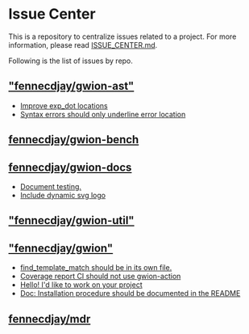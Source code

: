 # Issue Center

This is a repository to centralize issues related to a project.
For more information, please read [ISSUE_CENTER.md](ISSUE_CENTER.md).  

Following is the list of issues by repo.  

## ["fennecdjay/gwion-ast"]("https://github.com/fennecdjay/gwion-ast")

 * [Improve exp_dot locations](https://github.com/fennecdjay/gwion-ast/issues/8) 
 * [Syntax errors should only underline error location](https://github.com/fennecdjay/gwion-ast/issues/5) 
## [fennecdjay/gwion-bench](https://github.com/fennecdjay/gwion-bench)


## [fennecdjay/gwion-docs](https://github.com/fennecdjay/gwion-docs)

 * [Document testing.](https://github.com/fennecdjay/gwion-docs/issues/11) 
 * [Include dynamic svg logo](https://github.com/fennecdjay/gwion-docs/issues/10) 
## ["fennecdjay/gwion-util"]("https://github.com/fennecdjay/gwion-util")


## ["fennecdjay/gwion"]("https://github.com/fennecdjay/gwion")

 * [find_template_match should be in its own file.](https://github.com/fennecdjay/Gwion/issues/192) 
 * [Coverage report CI should not use gwion-action](https://github.com/fennecdjay/Gwion/issues/184) 
 * [Hello! I'd like to work on your project](https://github.com/fennecdjay/Gwion/issues/180) 
 * [Doc: Installation procedure should be documented in the README](https://github.com/fennecdjay/Gwion/issues/179) 
## [fennecdjay/mdr](https://github.com/fennecdjay/mdr)
